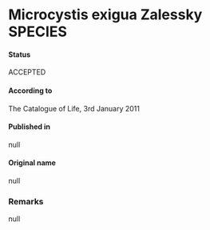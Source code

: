 Microcystis exigua Zalessky SPECIES
=======

#### Status
ACCEPTED

#### According to
The Catalogue of Life, 3rd January 2011

#### Published in
null

#### Original name
null

### Remarks
null